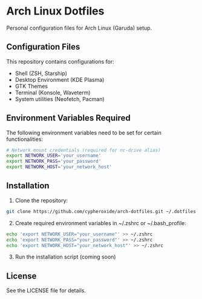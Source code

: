 # Arch Linux Dotfiles

Personal configuration files for Arch Linux (Garuda) setup.

## Configuration Files

This repository contains configurations for:
- Shell (ZSH, Starship)
- Desktop Environment (KDE Plasma)
- GTK Themes
- Terminal (Konsole, Waveterm)
- System utilities (Neofetch, Pacman)

## Environment Variables Required

The following environment variables need to be set for certain functionalities:

```bash
# Network mount credentials (required for nc-drive alias)
export NETWORK_USER='your_username'
export NETWORK_PASS='your_password'
export NETWORK_HOST='your_network_host'
```

## Installation

1. Clone the repository:
```bash
git clone https://github.com/cypheroxide/arch-dotfiles.git ~/.dotfiles
```

2. Create required environment variables in ~/.zshrc or ~/.bash_profile:
```bash
echo 'export NETWORK_USER="your_username"' >> ~/.zshrc
echo 'export NETWORK_PASS="your_password"' >> ~/.zshrc
echo 'export NETWORK_HOST="your_network_host"' >> ~/.zshrc
```

3. Run the installation script (coming soon)

## License

See the LICENSE file for details.
